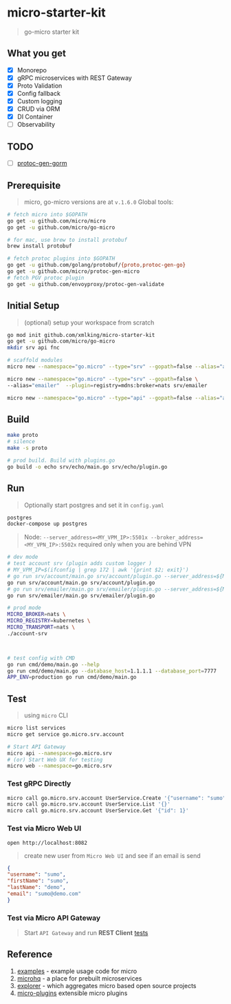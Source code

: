 # micro-starter-kit

> go-micro starter kit

## What you get

- [x] Monorepo
- [x] gRPC microservices with REST Gateway
- [x] Proto Validation
- [x] Config fallback
- [x] Custom logging
- [x] CRUD via ORM
- [x] DI Container
- [ ] Observability

## TODO

- [ ] [protoc-gen-gorm](https://github.com/infobloxopen/protoc-gen-gorm)

## Prerequisite

> micro, go-micro versions are at `v.1.6.0`
> Global tools:

```bash
# fetch micro into $GOPATH
go get -u github.com/micro/micro
go get -u github.com/micro/go-micro

# for mac, use brew to install protobuf
brew install protobuf

# fetch protoc plugins into $GOPATH
go get -u github.com/golang/protobuf/{proto,protoc-gen-go}
go get -u github.com/micro/protoc-gen-micro
# fetch PGV protoc plugin
go get -u github.com/envoyproxy/protoc-gen-validate
```

## Initial Setup

> (optional) setup your workspace from scratch

```bash
go mod init github.com/xmlking/micro-starter-kit
go get -u github.com/micro/go-micro
mkdir srv api fnc

# scaffold modules
micro new --namespace="go.micro" --type="srv" --gopath=false --alias="account" srv/account

micro new --namespace="go.micro" --type="srv" --gopath=false \
--alias="emailer"  --plugin=registry=mdns:broker=nats srv/emailer

micro new --namespace="go.micro" --type="api" --gopath=false --alias="account" api/account
```

## Build

```bash
make proto
# silence
make -s proto

# prod build. Build with plugins.go
go build -o echo srv/echo/main.go srv/echo/plugin.go
```

## Run

> Optionally start postgres and set it in `config.yaml`

```bash
postgres
docker-compose up postgres
```

> Node: `--server_address=<MY_VPM_IP>:5501x --broker_address=<MY_VPN_IP>:5502x` required only when you are behind VPN

```bash
# dev mode
# test account srv (plugin adds custom logger )
# MY_VPM_IP=$(ifconfig | grep 172 | awk '{print $2; exit}')
# go run srv/account/main.go srv/account/plugin.go --server_address=${MY_VPN_IP}:55011 --broker_address=${MY_VPN_IP}:55021
go run srv/account/main.go srv/account/plugin.go
# go run srv/emailer/main.go srv/emailer/plugin.go --server_address=${MY_VPN_IP}:55012 --broker_address=${MY_VPN_IP}:55022
go run srv/emailer/main.go srv/emailer/plugin.go

# prod mode
MICRO_BROKER=nats \
MICRO_REGISTRY=kubernetes \
MICRO_TRANSPORT=nats \
./account-srv



# test config with CMD
go run cmd/demo/main.go --help
go run cmd/demo/main.go --database_host=1.1.1.1 --database_port=7777
APP_ENV=production go run cmd/demo/main.go
```

## Test

> using `micro` CLI

```bash
micro list services
micro get service go.micro.srv.account

# Start API Gateway
micro api --namespace=go.micro.srv
# (or) Start Web UX for testing
micro web --namespace=go.micro.srv
```

### Test gRPC Directly

```bash
micro call go.micro.srv.account UserService.Create '{"username": "sumo", "firstName": "sumo", "lastName": "demo", "email": "sumo@demo.com"}'
micro call go.micro.srv.account UserService.List '{}'
micro call go.micro.srv.account UserService.Get '{"id": 1}'
```

### Test via Micro Web UI

```
open http://localhost:8082
```

> create new user from `Micro Web UI` and see if an email is send

```json
{
"username": "sumo",
"firstName": "sumo",
"lastName": "demo",
"email": "sumo@demo.com"
}
```

### Test via Micro API Gateway

> Start `API Gateway` and run **REST Client** [tests](test/test-rest-api.http)

## Reference

1. [examples](https://github.com/micro/examples) - example usage code for micro
2. [microhq](https://github.com/microhq) - a place for prebuilt microservices
3. [explorer](https://micro.mu/explore/) - which aggregates micro based open source projects
4. [micro-plugins](https://github.com/micro/go-plugins) extensible micro plugins
